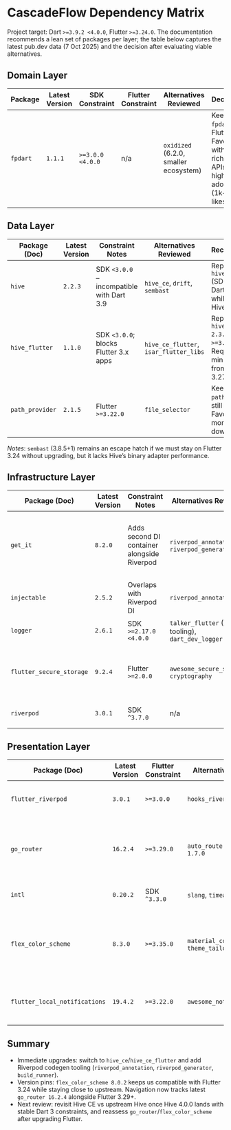 # CascadeFlow Dependency Matrix

Project target: Dart `>=3.9.2 <4.0.0`, Flutter `>=3.24.0`. The documentation recommends a lean set of packages per layer; the table below captures the latest pub.dev data (7 Oct 2025) and the decision after evaluating viable alternatives.

## Domain Layer

| Package | Latest Version | SDK Constraint | Flutter Constraint | Alternatives Reviewed | Decision |
| --- | --- | --- | --- | --- | --- |
| `fpdart` | `1.1.1` | `>=3.0.0 <4.0.0` | n/a | `oxidized` (6.2.0, smaller ecosystem) | Keep `fpdart`; Flutter Favorite with richer APIs and higher adoption (1k+ likes).

## Data Layer

| Package (Doc) | Latest Version | Constraint Notes | Alternatives Reviewed | Recommendation |
| --- | --- | --- | --- | --- |
| `hive` | `2.2.3` | SDK `<3.0.0` – incompatible with Dart 3.9 | `hive_ce`, `drift`, `sembast` | Replace with `hive_ce 2.14.0` (SDK `^3.4.0`) for Dart 3 support while keeping Hive APIs.
| `hive_flutter` | `1.1.0` | SDK `<3.0.0`; blocks Flutter 3.x apps | `hive_ce_flutter`, `isar_flutter_libs` | Replace with `hive_ce_flutter 2.3.2` (Flutter `>=3.27.0`). Requires bumping min Flutter SDK from 3.24 to 3.27.
| `path_provider` | `2.1.5` | Flutter `>=3.22.0` | `file_selector` | Keep `path_provider`; still Flutter Favorite with 4M+ monthly downloads.

_Notes_: `sembast` (3.8.5+1) remains an escape hatch if we must stay on Flutter 3.24 without upgrading, but it lacks Hive’s binary adapter performance.

## Infrastructure Layer

| Package (Doc) | Latest Version | Constraint Notes | Alternatives Reviewed | Recommendation |
| --- | --- | --- | --- | --- |
| `get_it` | `8.2.0` | Adds second DI container alongside Riverpod | `riverpod_annotation`, `riverpod_generator` | Drop `get_it`; rely on Riverpod. Adopt `riverpod_annotation 3.0.1` + `riverpod_generator 3.0.1` (dev) with `build_runner 2.8.0` for codegen.
| `injectable` | `2.5.2` | Overlaps with Riverpod DI | `riverpod_annotation` | Same as above – consolidate on Riverpod’s generator-based DI.
| `logger` | `2.6.1` | SDK `>=2.17.0 <4.0.0` | `talker_flutter` (UI tooling), `dart_dev_logger` | Keep `logger`; simple, lightweight, zero runtime dependencies.
| `flutter_secure_storage` | `9.2.4` | Flutter `>=2.0.0` | `awesome_secure_storage`, `cryptography` | Keep `flutter_secure_storage`; continues to be the most widely supported cross-platform secure KV store.
| `riverpod` | `3.0.1` | SDK `^3.7.0` | n/a | Keep; aligns with Riverpod-first architecture.

## Presentation Layer

| Package (Doc) | Latest Version | Flutter Constraint | Alternatives Reviewed | Recommendation |
| --- | --- | --- | --- | --- |
| `flutter_riverpod` | `3.0.1` | `>=3.0.0` | `hooks_riverpod` | Keep; matches chosen state management strategy.
| `go_router` | `16.2.4` | `>=3.29.0` | `auto_route 10.1.2`, `beamer 1.7.0` | Adopt latest `go_router 16.2.4`; requires Flutter `>=3.29.0` but keeps us aligned with upstream navigation fixes.
| `intl` | `0.20.2` | SDK `^3.3.0` | `slang`, `timeago` | Keep; canonical i18n library with 5k+ likes.
| `flex_color_scheme` | `8.3.0` | `>=3.35.0` | `material_color_utilities`, `theme_tailor` | Use `flex_color_scheme 8.0.2` (Flutter `>=3.24.0`) to stay within current toolchain while retaining Material 3 helpers.
| `flutter_local_notifications` | `19.4.2` | `>=3.22.0` | `awesome_notifications` | Keep; still the most feature-complete, with higher platform coverage.

## Summary

- Immediate upgrades: switch to `hive_ce`/`hive_ce_flutter` and add Riverpod codegen tooling (`riverpod_annotation`, `riverpod_generator`, `build_runner`).
- Version pins: `flex_color_scheme 8.0.2` keeps us compatible with Flutter 3.24 while staying close to upstream. Navigation now tracks latest `go_router 16.2.4` alongside Flutter 3.29+.
- Next review: revisit Hive CE vs upstream Hive once Hive 4.0.0 lands with stable Dart 3 constraints, and reassess `go_router`/`flex_color_scheme` after upgrading Flutter.
